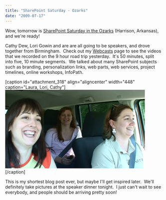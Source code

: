 ```yaml
---
title: "SharePoint Saturday - Ozarks"
date: "2009-07-17"
---
```


Wow, tomorrow is [SharePoint Saturday in the Ozarks](http://www.sharepointsaturday.org/ozarks) (Harrison, Arkansas), and we're ready!

Cathy Dew, Lori Gowin and are are all going to be speakers, and drove together from Birmingham.  Check out my [Webcasts](http://spinsiders.com/laurar/webcasts) page to see the videos that we recorded on the 9 hour road trip yesterday.  It's 50 minutes, split into five, 10 minute segments.  We talked about many SharePoint subjects such as branding, personalization links, web parts, web services, project timelines, online workshops, InfoPath.

\[caption id="attachment\_318" align="aligncenter" width="448" caption="Laura, Lori, Cathy"\][![Laura, Lori, Cathy](images/20090716143022b.jpg)](http://spinsiders.com/laurar/webcasts)\[/caption\]

This is my shortest blog post ever, but maybe I'll get inspired later.  We'll definitely take pictures at the speaker dinner tonight.  I just can't wait to see everybody, and people should be arriving pretty soon!
